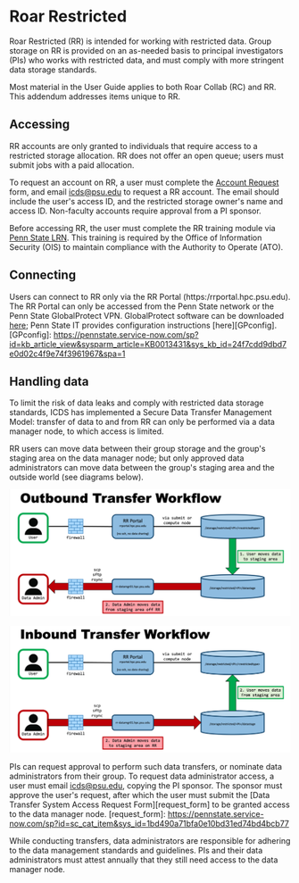 

# Roar Restricted

Roar Restricted (RR) is intended for working with restricted data.
Group storage on RR is provided on an as-needed basis 
to principal investigators (PIs) who works with restricted data,
and must comply with more stringent data storage standards.

Most material in the User Guide 
applies to both Roar Collab (RC) and RR.
This addendum addresses items unique to RR.

## Accessing

RR accounts are only granted to individuals that require access 
to a restricted storage allocation. 
RR does not offer an open queue;
users must submit jobs with a paid allocation.

To request an account on RR, a user must complete the 
[Account Request](https://accounts.aci.ics.psu.edu) form, 
and email <icds@psu.edu> to request a RR account.
The email should include the user's access ID, 
and the restricted storage owner's name and access ID.
Non-faculty accounts require approval from a PI sponsor. 

Before accessing RR, the user must complete the RR training module
via [Penn State LRN](https://lrn.psu.edu).
This training is required by the Office of Information Security (OIS) 
to maintain compliance with the Authority to Operate (ATO).

## Connecting

Users can connect to RR only via the RR Portal (https:/rrportal.hpc.psu.edu).
The RR Portal can only be accessed from the Penn State network 
or the Penn State GlobalProtect VPN. 
GlobalProtect software can be downloaded [here](https://www.it.psu.edu/software/);
Penn State IT provides configuration instructions [here][GPconfig].
[GPconfig]: https://pennstate.service-now.com/sp?id=kb_article_view&sysparm_article=KB0013431&sys_kb_id=24f7cdd9dbd7e0d02c4f9e74f3961967&spa=1 

## Handling data 

To limit the risk of data leaks
and comply with restricted data storage standards,
ICDS has implemented a Secure Data Transfer Management Model:
transfer of data to and from RR 
can only be performed via a data manager node,
to which access is limited.

RR users can move data between their group storage 
and the group's staging area on the data manager node;
but only approved data administrators can move data
between the group's staging area and the outside world
(see diagrams below).

![Roar Restricted Outbound Transfer Workflow Diagram](img/RROutboundTransfer.png)

![Roar Restricted Inbound Transfer Workflow Diagram](img/RRInboundTransfer.png)

PIs can request approval to perform such data transfers,
or nominate data administrators from their group.
To request data administrator access,
a user must email <icds@psu.edu>, copying the PI sponsor.
The sponsor must approve the user's request,
after which the user must submit the 
[Data Transfer System Access Request Form][request_form]
to be granted access to the data manager node.
[request_form]: https://pennstate.service-now.com/sp?id=sc_cat_item&sys_id=1bd490a71bfa0e10bd31ed74bd4bcb77 

While conducting transfers, data administrators are responsible 
for adhering to the data management standards and guidelines.
PIs and their data administrators must attest annually 
that they still need access to the data manager node.